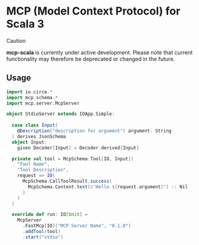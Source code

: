 # MCP (Model Context Protocol) for Scala 3

> [!CAUTION]
> **mcp-scala** is currently under active development. Please note that current functionality may therefore be deprecated or changed in the future.

## Usage

```scala 3
import io.circe.*
import mcp.schema.*
import mcp.server.McpServer

object StdioServer extends IOApp.Simple:
  
  case class Input(
    @Description("description for argument") argument: String
  ) derives JsonSchema
  object Input:
    given Decoder[Input] = Decoder.derived[Input]

  private val tool = McpSchema.Tool[IO, Input](
    "Tool Name",
    "Tool Description",
    request => IO(
      McpSchema.CallToolResult.success(
        McpSchema.Content.text(s"Hello ${request.argument}") :: Nil
      )
    )
  )

  override def run: IO[Unit] =
    McpServer
      .FastMcp[IO]("MCP Server Name", "0.1.0")
      .addTool(tool)
      .start("stdio")
```
